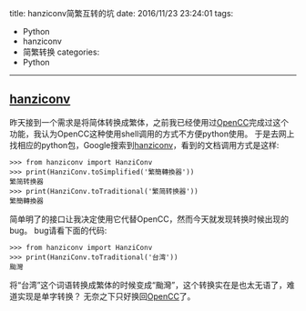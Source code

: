 title: hanziconv简繁互转的坑
date: 2016/11/23 23:24:01
tags:
- Python
- hanziconv
- 简繁转换
categories:
- Python

---

[hanziconv]
---------

昨天接到一个需求是将简体转换成繁体，之前我已经使用过[OpenCC]完成过这个功能，我认为OpenCC这种使用shell调用的方式不方便python使用。
于是去网上找相应的python包，Google搜索到[hanziconv]，看到的文档调用方式是这样:

    >>> from hanziconv import HanziConv
    >>> print(HanziConv.toSimplified('繁簡轉換器'))
    繁简转换器
    >>> print(HanziConv.toTraditional('繁简转换器'))
    繁簡轉換器

简单明了的接口让我决定使用它代替OpenCC，然而今天就发现转换时候出现的bug。
bug请看下面的代码:

    >>> from hanziconv import HanziConv
    >>> print(HanziConv.toTraditional('台湾'))
    颱灣

将“台湾”这个词语转换成繁体的时候变成“颱灣”，这个转换实在是也太无语了，难道实现是单字转换？
无奈之下只好换回[OpenCC]了。

  [OpenCC]: https://github.com/BYVoid/OpenCC
  [hanziconv]: https://pypi.python.org/pypi/hanziconv/0.2.1